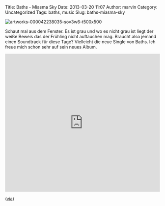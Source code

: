 Title: Baths - Miasma Sky
Date: 2013-03-20 11:07
Author: marvin
Category: Uncategorized
Tags: baths, music
Slug: baths-miasma-sky

![artworks-000042238035-sov3w6-t500x500]({filename}/images/artworks-000042238035-sov3w6-t500x500.jpg)

Schaut mal aus dem Fenster. Es ist grau und wo es nicht grau ist liegt
der weiße Beweis das der Frühling nicht auftauchen mag. Braucht also
jemand einen Soundtrack für diese Tage? Vielleicht die neue Single von
Baths. Ich freue mich schon sehr auf sein neues Album.

<iframe width="100%" height="450" scrolling="no" frameborder="no" src="https://w.soundcloud.com/player/?url=https%3A//api.soundcloud.com/tracks/81970529&amp;auto_play=false&amp;hide_related=false&amp;show_comments=true&amp;show_user=true&amp;show_reposts=false&amp;visual=true"></iframe>

([via](http://www.brooklynvegan.com/archives/2013/03/baths_releasing.html))

